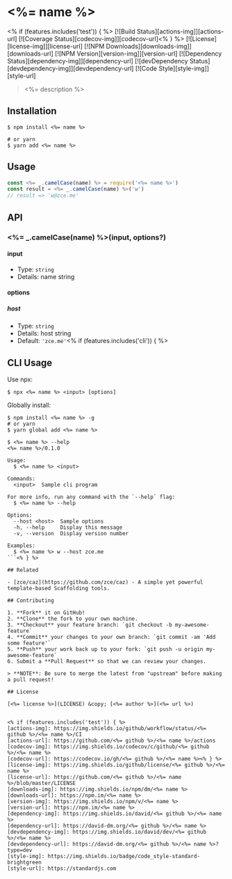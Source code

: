 # <%= name %>
<% if (features.includes('test')) { %>
[![Build Status][actions-img]][actions-url]
[![Coverage Status][codecov-img]][codecov-url]<% } %>
[![License][license-img]][license-url]
[![NPM Downloads][downloads-img]][downloads-url]
[![NPM Version][version-img]][version-url]
[![Dependency Status][dependency-img]][dependency-url]
[![devDependency Status][devdependency-img]][devdependency-url]
[![Code Style][style-img]][style-url]

> <%= description %>

## Installation

```shell
$ npm install <%= name %>

# or yarn
$ yarn add <%= name %>
```

## Usage

<!-- TODO: Introduction of Usage -->

```javascript
const <%= _.camelCase(name) %> = require('<%= name %>')
const result = <%= _.camelCase(name) %>('w')
// result => 'w@zce.me'
```

## API

<!-- TODO: Introduction of API -->

### <%= _.camelCase(name) %>(input, options?)

#### input

- Type: `string`
- Details: name string

#### options

##### host

- Type: `string`
- Details: host string
- Default: `'zce.me'`<% if (features.includes('cli')) { %>

## CLI Usage

<!-- TODO: Introduction of CLI -->

Use npx:

```shell
$ npx <%= name %> <input> [options]
```

Globally install:

```shell
$ npm install <%= name %> -g
# or yarn
$ yarn global add <%= name %>
```

```shell
$ <%= name %> --help
<%= name %>/0.1.0

Usage:
  $ <%= name %> <input>

Commands:
  <input>  Sample cli program

For more info, run any command with the `--help` flag:
  $ <%= name %> --help

Options:
  --host <host>  Sample options
  -h, --help     Display this message
  -v, --version  Display version number

Examples:
  $ <%= name %> w --host zce.me
```<% } %>

## Related

- [zce/caz](https://github.com/zce/caz) - A simple yet powerful template-based Scaffolding tools.

## Contributing

1. **Fork** it on GitHub!
2. **Clone** the fork to your own machine.
3. **Checkout** your feature branch: `git checkout -b my-awesome-feature`
4. **Commit** your changes to your own branch: `git commit -am 'Add some feature'`
5. **Push** your work back up to your fork: `git push -u origin my-awesome-feature`
6. Submit a **Pull Request** so that we can review your changes.

> **NOTE**: Be sure to merge the latest from "upstream" before making a pull request!

## License

[<%= license %>](LICENSE) &copy; [<%= author %>](<%= url %>)


<% if (features.includes('test')) { %>
[actions-img]: https://img.shields.io/github/workflow/status/<%= github %>/<%= name %>/CI
[actions-url]: https://github.com/<%= github %>/<%= name %>/actions
[codecov-img]: https://img.shields.io/codecov/c/github/<%= github %>/<%= name %>
[codecov-url]: https://codecov.io/gh/<%= github %>/<%= name %><% } %>
[license-img]: https://img.shields.io/github/license/<%= github %>/<%= name %>
[license-url]: https://github.com/<%= github %>/<%= name %>/blob/master/LICENSE
[downloads-img]: https://img.shields.io/npm/dm/<%= name %>
[downloads-url]: https://npm.im/<%= name %>
[version-img]: https://img.shields.io/npm/v/<%= name %>
[version-url]: https://npm.im/<%= name %>
[dependency-img]: https://img.shields.io/david/<%= github %>/<%= name %>
[dependency-url]: https://david-dm.org/<%= github %>/<%= name %>
[devdependency-img]: https://img.shields.io/david/dev/<%= github %>/<%= name %>
[devdependency-url]: https://david-dm.org/<%= github %>/<%= name %>?type=dev
[style-img]: https://img.shields.io/badge/code_style-standard-brightgreen
[style-url]: https://standardjs.com
